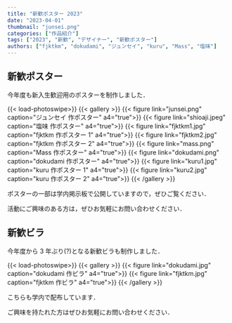 ```yaml
---
title: "新歓ポスター 2023"
date: "2023-04-01"
thumbnail: "junsei.png"
categories: ["作品紹介"]
tags: ["2023", "新歓", "デザイナー", "新歓ポスター"]
authors: ["fjktkm", "dokudami", "ジュンセイ", "kuru", "Mass", "塩味"]
---
```


## 新歓ポスター

今年度も新入生歓迎用のポスターを制作しました．

{{< load-photoswipe>}}
{{< gallery >}}
{{< figure link="junsei.png" caption="ジュンセイ 作ポスター" a4="true">}}
{{< figure link="shioaji.jpeg" caption="塩味 作ポスター" a4="true">}}
{{< figure link="fjktkm1.jpg" caption="fjktkm 作ポスター 1" a4="true">}}
{{< figure link="fjktkm2.jpg" caption="fjktkm 作ポスター 2" a4="true">}}
{{< figure link="mass.png" caption="Mass 作ポスター" a4="true">}}
{{< figure link="dokudami.png" caption="dokudami 作ポスター" a4="true">}}
{{< figure link="kuru1.jpg" caption="kuru 作ポスター 1" a4="true">}}
{{< figure link="kuru2.jpg" caption="kuru 作ポスター 2" a4="true">}}
{{< /gallery >}}

ポスターの一部は学内掲示板で公開していますので，ぜひご覧ください．

活動にご興味のある方は，ぜひお気軽にお問い合わせください．

## 新歓ビラ

今年度から 3 年ぶり(?)となる新歓ビラも制作しました．

{{< load-photoswipe>}}
{{< gallery >}}
{{< figure link="dokudami.jpg" caption="dokudami 作ビラ" a4="true">}}
{{< figure link="fjktkm.jpg" caption="fjktkm 作ビラ" a4="true">}}
{{< /gallery >}}

こちらも学内で配布しています．

ご興味を持たれた方はぜひお気軽にお問い合わせください．
